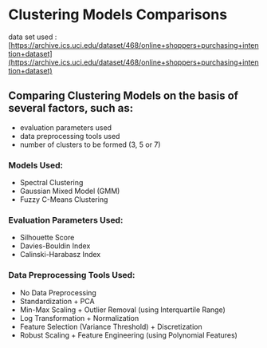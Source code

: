 # Clustering Models Comparisons

data set used : [https://archive.ics.uci.edu/dataset/468/online+shoppers+purchasing+intention+dataset](https://archive.ics.uci.edu/dataset/468/online+shoppers+purchasing+intention+dataset)

## Comparing Clustering Models on the basis of several factors, such as: 
- evaluation parameters used
- data preprocessing tools used
- number of clusters to be formed (3, 5 or 7)

### Models Used:
- Spectral Clustering
- Gaussian Mixed Model (GMM)
- Fuzzy C-Means Clustering

### Evaluation Parameters Used:
- Silhouette Score
- Davies-Bouldin Index
- Calinski-Harabasz Index

### Data Preprocessing Tools Used:
- No Data Preprocessing
- Standardization + PCA
- Min-Max Scaling + Outlier Removal (using Interquartile Range)
- Log Transformation + Normalization
- Feature Selection (Variance Threshold) + Discretization
- Robust Scaling + Feature Engineering (using Polynomial Features)
